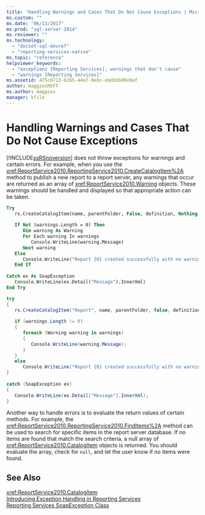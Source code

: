 ```yaml
---
title: "Handling Warnings and Cases That Do Not Cause Exceptions | Microsoft Docs"
ms.custom: ""
ms.date: "06/13/2017"
ms.prod: "sql-server-2014"
ms.reviewer: ""
ms.technology: 
  - "docset-sql-devref"
  - "reporting-services-native"
ms.topic: "reference"
helpviewer_keywords: 
  - "exceptions [Reporting Services], warnings that don't cause"
  - "warnings [Reporting Services]"
ms.assetid: 475c0713-6265-44e7-9ebc-ebdd1b89e0af
author: maggiesMSFT
ms.author: maggies
manager: kfile
---
```

# Handling Warnings and Cases That Do Not Cause Exceptions
  [!INCLUDE[ssRSnoversion](../../../includes/ssrsnoversion-md.md)] does not throw exceptions for warnings and certain errors. For example, when you use the <xref:ReportService2010.ReportingService2010.CreateCatalogItem%2A> method to publish a new report to a report server, any warnings that occur are returned as an array of <xref:ReportService2010.Warning> objects. These warnings should be handled and displayed so that appropriate action can be taken.  
  
```vb  
Try  
   rs.CreateCatalogItem(name, parentFolder, False, definition, Nothing, warnings)  
  
   If Not (warnings.Length = 0) Then  
      Dim warning As Warning  
      For Each warning In warnings  
         Console.WriteLine(warning.Message)  
      Next warning  
   Else  
      Console.WriteLine("Report {0} created successfully with no warnings", name)  
   End If  
  
Catch ex As SoapException  
   Console.WriteLine(ex.Detail("Message").InnerXml)  
End Try  
```  
  
```csharp  
try  
{  
   rs.CreateCatalogItem("Report", name, parentFolder, false, definition, null, out warnings);  
  
   if (warnings.Length != 0)  
   {  
      foreach (Warning warning in warnings)  
      {  
         Console.WriteLine(warning.Message);  
      }  
   }  
   else  
      Console.WriteLine("Report {0} created successfully with no warnings", name);  
}  
  
catch (SoapException ex)  
{  
   Console.WriteLine(ex.Detail["Message"].InnerXml);  
}  
```  
  
 Another way to handle errors is to evaluate the return values of certain methods. For example, the <xref:ReportService2010.ReportingService2010.FindItems%2A> method can be used to search for specific items in the report server database. If no items are found that match the search criteria, a null array of <xref:ReportService2010.CatalogItem> objects is returned. You should evaluate the array, check for `null`, and let the user know if no items were found.  
  
## See Also  
 <xref:ReportService2010.CatalogItem>   
 [Introducing Exception Handling in Reporting Services](../introducing-exception-handling-in-reporting-services.md)   
 [Reporting Services SoapException Class](../soapexception-class/reporting-services-soapexception-class.md)  
  
  
